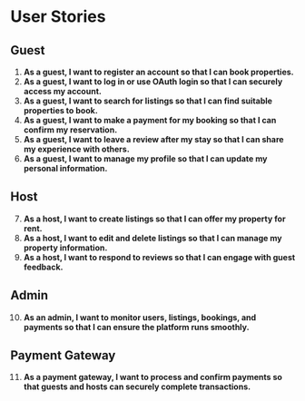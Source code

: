# User Stories

## Guest

1. **As a guest, I want to register an account so that I can book properties.**
2. **As a guest, I want to log in or use OAuth login so that I can securely access my account.**
3. **As a guest, I want to search for listings so that I can find suitable properties to book.**
4. **As a guest, I want to make a payment for my booking so that I can confirm my reservation.**
5. **As a guest, I want to leave a review after my stay so that I can share my experience with others.**
6. **As a guest, I want to manage my profile so that I can update my personal information.**

## Host

7. **As a host, I want to create listings so that I can offer my property for rent.**
8. **As a host, I want to edit and delete listings so that I can manage my property information.**
9. **As a host, I want to respond to reviews so that I can engage with guest feedback.**

## Admin

10. **As an admin, I want to monitor users, listings, bookings, and payments so that I can ensure the platform runs smoothly.**

## Payment Gateway

11. **As a payment gateway, I want to process and confirm payments so that guests and hosts can securely complete transactions.**
